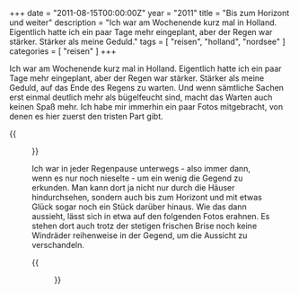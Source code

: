 +++
date = "2011-08-15T00:00:00Z"
year = "2011"
title = "Bis zum Horizont und weiter"
description = "Ich war am Wochenende kurz mal in Holland. Eigentlich hatte ich ein paar Tage mehr eingeplant, aber der Regen war stärker. Stärker als meine Geduld."
tags = [ "reisen", "holland", "nordsee" ]
categories = [ "reisen" ]
+++

Ich war am Wochenende kurz mal in Holland. Eigentlich hatte ich ein paar Tage mehr eingeplant, aber der Regen war stärker. Stärker als meine Geduld, auf das Ende des Regens zu warten. Und wenn sämtliche Sachen erst einmal deutlich mehr als bügelfeucht sind, macht das Warten auch keinen Spaß mehr. Ich habe mir immerhin ein paar Fotos mitgebracht, von denen es hier zuerst den tristen Part gibt.

{{<figure src="/images/2011/20110813-171131-008.jpg" title="Bis zum Horizont ...">}}

Ich war in jeder Regenpause unterwegs - also immer dann, wenn es nur noch nieselte - um ein wenig die Gegend zu erkunden. Man kann dort ja nicht nur durch die Häuser hindurchsehen, sondern auch bis zum Horizont und mit etwas Glück sogar noch ein Stück darüber hinaus. Wie das dann aussieht, lässt sich in etwa auf den folgenden Fotos erahnen. Es stehen dort auch trotz der stetigen frischen Brise noch keine Windräder reihenweise in der Gegend, um die Aussicht zu verschandeln.

{{<figure src="/images/2011/20110813-171217-009.jpg" title="... und weiter">}}

